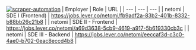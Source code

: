[![scraper-automation](https://github.com/azad-ali786/Job_Openings/actions/workflows/scraper-automation.yml/badge.svg)](https://github.com/azad-ali786/Job_Openings/actions/workflows/scraper-automation.yml)
| Employer | Role | URL |
| --- | --- | --- |
| netomi | SDE I (Frontend) | https://jobs.lever.co/netomi/fb9adf2a-83b2-401b-8332-b88bb26c21b8 |
| netomi | SDE II - Frontend | https://jobs.lever.co/netomi/a69d3638-5cb9-4619-a917-5b619330cb3c |
| netomi | SDE III - Backend | https://jobs.lever.co/netomi/eeccaf3d-c3c0-4ae0-b702-0eac8eccd4b8 |





























































































